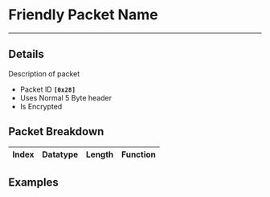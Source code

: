 # Friendly Packet Name #

---


## Details ##

Description of packet
  * Packet ID **`[0x28]`**
  * Uses Normal 5 Byte header
  * Is Encrypted

## Packet Breakdown ##
| Index | Datatype | Length | Function |
|:------|:---------|:-------|:---------|

## Examples ##